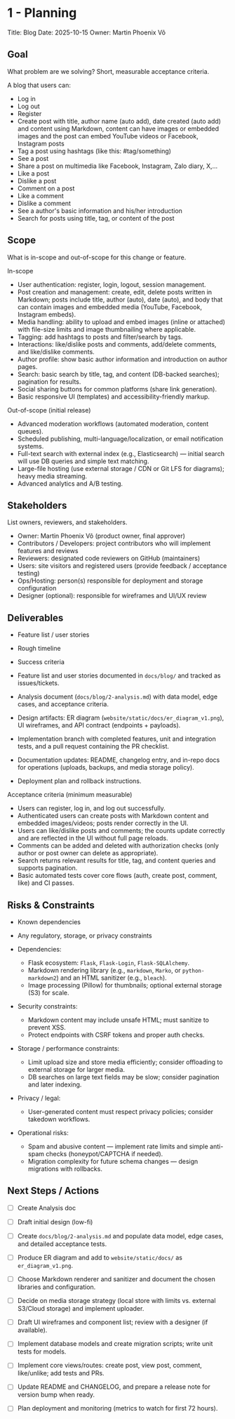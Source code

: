 # 1 - Planning

Title: Blog
Date: 2025-10-15
Owner: Martin Phoenix Võ

## Goal

What problem are we solving? Short, measurable acceptance criteria.

A blog that users can:

- Log in
- Log out
- Register
- Create post with title, author name (auto add), date created (auto add) and content using Markdown, content can have images or embedded images and the post can embed YouTube videos or Facebook, Instagram posts
- Tag a post using hashtags (like this: #tag/something)
- See a post
- Share a post on multimedia like Facebook, Instagram, Zalo diary, X,...
- Like a post
- Dislike a post
- Comment on a post
- Like a comment
- Dislike a comment
- See a author's basic information and his/her introduction
- Search for posts using title, tag, or content of the post

## Scope

What is in-scope and out-of-scope for this change or feature.

In-scope

- User authentication: register, login, logout, session management.
- Post creation and management: create, edit, delete posts written in Markdown; posts include title, author (auto), date (auto), and body that can contain images and embedded media (YouTube, Facebook, Instagram embeds).
- Media handling: ability to upload and embed images (inline or attached) with file-size limits and image thumbnailing where applicable.
- Tagging: add hashtags to posts and filter/search by tags.
- Interactions: like/dislike posts and comments, add/delete comments, and like/dislike comments.
- Author profile: show basic author information and introduction on author pages.
- Search: basic search by title, tag, and content (DB-backed searches); pagination for results.
- Social sharing buttons for common platforms (share link generation).
- Basic responsive UI (templates) and accessibility-friendly markup.

Out-of-scope (initial release)

- Advanced moderation workflows (automated moderation, content queues).
- Scheduled publishing, multi-language/localization, or email notification systems.
- Full-text search with external index (e.g., Elasticsearch) — initial search will use DB queries and simple text matching.
- Large-file hosting (use external storage / CDN or Git LFS for diagrams); heavy media streaming.
- Advanced analytics and A/B testing.

## Stakeholders

List owners, reviewers, and stakeholders.

- Owner: Martin Phoenix Võ (product owner, final approver)
- Contributors / Developers: project contributors who will implement features and reviews
- Reviewers: designated code reviewers on GitHub (maintainers)
- Users: site visitors and registered users (provide feedback / acceptance testing)
- Ops/Hosting: person(s) responsible for deployment and storage configuration
- Designer (optional): responsible for wireframes and UI/UX review

## Deliverables

- Feature list / user stories
- Rough timeline
- Success criteria

- Feature list and user stories documented in `docs/blog/` and tracked as issues/tickets.
- Analysis document (`docs/blog/2-analysis.md`) with data model, edge cases, and acceptance criteria.
- Design artifacts: ER diagram (`website/static/docs/er_diagram_v1.png`), UI wireframes, and API contract (endpoints + payloads).
- Implementation branch with completed features, unit and integration tests, and a pull request containing the PR checklist.
- Documentation updates: README, changelog entry, and in-repo docs for operations (uploads, backups, and media storage policy).
- Deployment plan and rollback instructions.

Acceptance criteria (minimum measurable)

- Users can register, log in, and log out successfully.
- Authenticated users can create posts with Markdown content and embedded images/videos; posts render correctly in the UI.
- Users can like/dislike posts and comments; the counts update correctly and are reflected in the UI without full page reloads.
- Comments can be added and deleted with authorization checks (only author or post owner can delete as appropriate).
- Search returns relevant results for title, tag, and content queries and supports pagination.
- Basic automated tests cover core flows (auth, create post, comment, like) and CI passes.

## Risks & Constraints

- Known dependencies
- Any regulatory, storage, or privacy constraints

- Dependencies:
  - Flask ecosystem: `Flask`, `Flask-Login`, `Flask-SQLAlchemy`.
  - Markdown rendering library (e.g., `markdown`, `Marko`, or `python-markdown2`) and an HTML sanitizer (e.g., `bleach`).
  - Image processing (Pillow) for thumbnails; optional external storage (S3) for scale.

- Security constraints:
  - Markdown content may include unsafe HTML; must sanitize to prevent XSS.
  - Protect endpoints with CSRF tokens and proper auth checks.

- Storage / performance constraints:
  - Limit upload size and store media efficiently; consider offloading to external storage for larger media.
  - DB searches on large text fields may be slow; consider pagination and later indexing.

- Privacy / legal:
  - User-generated content must respect privacy policies; consider takedown workflows.

- Operational risks:
  - Spam and abusive content — implement rate limits and simple anti-spam checks (honeypot/CAPTCHA if needed).
  - Migration complexity for future schema changes — design migrations with rollbacks.

## Next Steps / Actions

- [ ] Create Analysis doc
- [ ] Draft initial design (low-fi)

- [ ] Create `docs/blog/2-analysis.md` and populate data model, edge cases, and detailed acceptance tests.
- [ ] Produce ER diagram and add to `website/static/docs/` as `er_diagram_v1.png`.
- [ ] Choose Markdown renderer and sanitizer and document the chosen libraries and configuration.
- [ ] Decide on media storage strategy (local store with limits vs. external S3/Cloud storage) and implement uploader.
- [ ] Draft UI wireframes and component list; review with a designer (if available).
- [ ] Implement database models and create migration scripts; write unit tests for models.
- [ ] Implement core views/routes: create post, view post, comment, like/unlike; add tests and PRs.
- [ ] Update README and CHANGELOG, and prepare a release note for version bump when ready.
- [ ] Plan deployment and monitoring (metrics to watch for first 72 hours).
